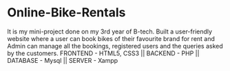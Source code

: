 # Online-Bike-Rentals
It is my mini-project done on my 3rd year of B-tech. Built a user-friendly website where a user can book bikes of their favourite brand for rent and Admin can manage all the bookings, registered users and the queries asked by the customers. FRONTEND - HTML5, CSS3 || BACKEND - PHP || DATABASE - Mysql || SERVER - Xampp
